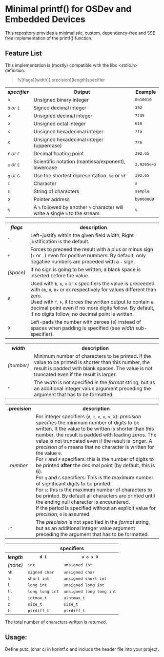 # Minimal printf() for OSDev and Embedded Devices

This repository provides a minimalistic, custom, dependency-free and SSE free implementation of the printf() function.

## Feature List

This implementation is (mostly) compatible with the libc <stdio.h> definition.

> %[flags][width][.precision][length]specifier

<table>
    <tbody>
        <tr>
            <th><i>specifier</i></th>
            <th>Output</th>
            <th>Example</th>
        </tr>
        <tr>
            <td><tt>b</tt></td>
            <td>Unsigned binary integer</td>
            <td><tt>0b10010</tt></td>
        </tr>
        <tr>
            <td><tt>d</tt> <i>or</i> <tt>i</tt></td>
            <td>Signed decimal integer</td>
            <td><tt>392</tt></td>
        </tr>
        <tr>
            <td><tt>u</tt></td>
            <td>Unsigned decimal integer</td>
            <td><tt>7235</tt></td>
        </tr>
        <tr>
            <td><tt>o</tt></td>
            <td>Unsigned octal integer</td>
            <td><tt>610</tt></td>
        </tr>
        <tr>
            <td><tt>x</tt></td>
            <td>Unsigned hexadecimal integer</td>
            <td><tt>7fa</tt></td>
        </tr>
        <tr>
            <td><tt>X</tt></td>
            <td>Unsigned hexadecimal integer (uppercase)</td>
            <td><tt>7FA</tt></td>
        </tr>
        <tr>
            <td><tt>f</tt> <i>or</i> <tt>F</tt></td>
            <td>Decimal floating point</td>
            <td><tt>392.65</tt></td>
        </tr>
        <tr>
            <td><tt>e</tt> <i>or</i> <tt>E</tt></td>
            <td>Scientific notation (mantissa/exponent), lowercase</td>
            <td><tt>3.9265e+2</tt></td>
        </tr>
        <tr>
            <td><tt>g</tt> <i>or</i> <tt>G</tt></td>
            <td>Use the shortest representation: <tt>%e</tt> or <tt>%f</tt></td>
            <td><tt>392.65</tt></td>
        </tr>
        <tr>
            <td><tt>c</tt></td>
            <td>Character</td>
            <td><tt>a</tt></td>
        </tr>
        <tr>
            <td><tt>s</tt></td>
            <td>String of characters</td>
            <td><tt>sample</tt></td>
        </tr>
        <tr>
            <td><tt>p</tt></td>
            <td>Pointer address</td>
            <td><tt>b8000000</tt></td>
        </tr>
        <tr>
            <td><tt>%</tt></td>
            <td>
                A <tt>%</tt> followed by another <tt>%</tt> character will write
                a single <tt>%</tt> to the stream.
            </td>
            <td><tt>%</tt></td>
        </tr>
    </tbody>
</table>

<table>
    <tbody>
        <tr>
            <th>
                <i>flags</i>
            </th>
            <th>description</th>
        </tr>
        <tr>
            <td><tt>-</tt></td>
            <td>
                Left-justify within the given field width; Right justification is the default.
            </td>
        </tr>
        <tr>
            <td><tt>+</tt></td>
            <td>
                Forces to preceed the result with a plus or minus sign (<tt
                    >+</tt
                >
                or <tt>-</tt>) even for positive numbers. By default, only
                negative numbers are preceded with a <tt>-</tt> sign.
            </td>
        </tr>
        <tr>
            <td><i>(space)</i></td>
            <td>
                If no sign is going to be written, a blank space is inserted
                before the value.
            </td>
        </tr>
        <tr>
            <td><tt>#</tt></td>
            <td>
                Used with <tt>b</tt>, <tt>o</tt>, <tt>x</tt> or <tt>X</tt> specifiers the
                value is preceeded with <tt>0b</tt>, <tt>0</tt>, <tt>0x</tt> or
                <tt>0X</tt> respectively for values different than zero.<br />
                Used with <tt>f</tt>, <tt>F</tt>, it forces the
                written output to contain a decimal point even if no more digits
                follow. By default, if no digits follow, no decimal point is
                written.
            </td>
        </tr>
        <tr>
            <td><tt>0</tt></td>
            <td>
                Left-pads the number with zeroes (<tt>0</tt>) instead of spaces
                when padding is specified (see <i>width</i> sub-specifier).
            </td>
        </tr>
    </tbody>
</table>

<table>
    <tbody>
        <tr>
            <th><i>width</i></th>
            <th>description</th>
        </tr>
        <tr>
            <td><i>(number)</i></td>
            <td>
                Minimum number of characters to be printed. If the value to be
                printed is shorter than this number, the result is padded with
                blank spaces. The value is not truncated even if the result is larger.
            </td>
        </tr>
        <tr>
            <td><tt>*</tt></td>
            <td>
                The <i>width</i> is not specified in the <i>format</i> string,
                but as an additional integer value argument preceding the
                argument that has to be formatted.
            </td>
        </tr>
    </tbody>
</table>

<table class="boxed">
    <tbody>
        <tr>
            <th><i>.precision</i></th>
            <th>description</th>
        </tr>
        <tr>
            <td><tt>.</tt><i>number</i></td>
            <td>
                For integer specifiers (<tt>d</tt>, <tt>i</tt>, <tt>o</tt>,
                <tt>u</tt>, <tt>x</tt>, <tt>X</tt>): <i>precision</i> specifies
                the minimum number of digits to be written. If the value to be
                written is shorter than this number, the result is padded with
                leading zeros. The value is not truncated even if the result is
                longer. A <i>precision</i> of <tt>0</tt> means that no character
                is written for the value <tt>0</tt>.<br />
                For <tt>f</tt> and <tt>F</tt> specifiers: this is the number of digits to be printed <strong>after</strong> the decimal point (by default, this is 6).<br />
                For <tt>g</tt> and <tt>G</tt> specifiers: This is the maximum
                number of significant digits to be printed.<br />
                For <tt>s</tt>: this is the maximum number of characters to be
                printed. By default all characters are printed until the ending
                null character is encountered.<br />
                If the period is specified without an explicit value for
                <i>precision</i>, <tt>0</tt> is assumed.<br />
            </td>
        </tr>
        <tr>
            <td><tt>.*</tt></td>
            <td>
                The <i>precision</i> is not specified in the
                <i>format</i> string, but as an additional integer value
                argument preceding the argument that has to be formatted.
            </td>
        </tr>
    </tbody>
</table>

<table>
    <tbody>
        <tr>
            <th></th>
            <th colspan="3">specifiers</th>
        </tr>
        <tr>
            <th><i>length</i></th>
            <th><tt>d i</tt></th>
            <th><tt>u o x X</tt></th>
        </tr>
        <tr>
            <td><i>(none)</i></td>
            <td><tt>int</tt></td>
            <td><tt>unsigned int</tt></td>
        </tr>
        <tr>
            <td><tt>hh</tt></td>
            <td><tt>signed char</tt></td>
            <td><tt>unsigned char</tt></td>
        </tr>
        <tr>
            <td><tt>h</tt></td>
            <td><tt>short int</tt></td>
            <td><tt>unsigned short int</tt></td>
        </tr>
        <tr>
            <td><tt>l</tt></td>
            <td><tt>long int</tt></td>
            <td><tt>unsigned long int</tt></td>
        </tr>
        <tr>
            <td><tt>ll</tt></td>
            <td><tt>long long int</tt></td>
            <td><tt>unsigned long long int</tt></td>
        </tr>
        <tr>
            <td><tt>j</tt></td>
            <td>
                <tt>intmax_t</tt>
            </td>
            <td>
                <tt>uintmax_t</tt>
            </td>
        </tr>
        <tr>
            <td><tt>z</tt></td>
            <td>
                <tt>size_t</tt>
            </td>
            <td>
                <tt>size_t</tt>
            </td>
        </tr>
        <tr>
            <td><tt>t</tt></td>
            <td>
                <tt>ptrdiff_t</tt>
            </td>
            <td>
                <tt>ptrdiff_t</tt>
            </td>
        </tr>
    </tbody>
</table>

The total number of characters written is returned.

## Usage:

Define putc_(char c) in kprintf.c and include
the header file into your project.